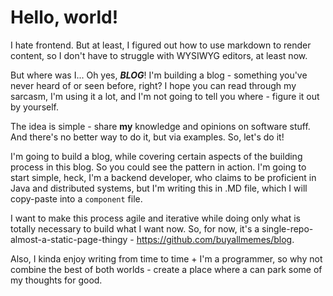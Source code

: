 # Hello, world!
I hate frontend. But at least, I figured out how to use markdown to render content, so I don't have to struggle with WYSIWYG editors, at least now.

But where was I... Oh yes, **_BLOG_**! I'm building a blog - something you've never heard of or seen before, right? I hope you can read through my sarcasm, I'm using it a lot, and I'm not going to tell you where - figure it out by yourself.

The idea is simple - share **my** knowledge and opinions on software stuff. And there's no better way to do it, but via examples. So, let's do it!

I'm going to build a blog, while covering certain aspects of the building process in this blog. So you could see the pattern in action. I'm going to start simple, heck, I'm a backend developer, who claims to be proficient in Java and distributed systems, but I'm writing this in .MD file, which I will copy-paste into a `component` file.

I want to make this process agile and iterative while doing only what is totally necessary to build what I want now.
So, for now, it's a single-repo-almost-a-static-page-thingy - https://github.com/buyallmemes/blog.


Also, I kinda enjoy writing from time to time + I'm a programmer, so why not combine the best of both worlds - create a place where a can park some of my thoughts for good.
